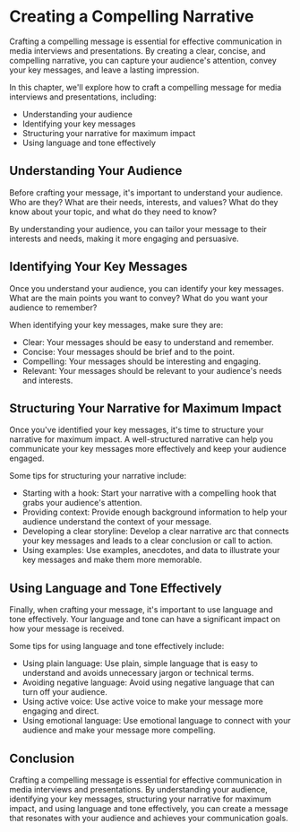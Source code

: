 Creating a Compelling Narrative
=================================================================

Crafting a compelling message is essential for effective communication in media interviews and presentations. By creating a clear, concise, and compelling narrative, you can capture your audience's attention, convey your key messages, and leave a lasting impression.

In this chapter, we'll explore how to craft a compelling message for media interviews and presentations, including:

* Understanding your audience
* Identifying your key messages
* Structuring your narrative for maximum impact
* Using language and tone effectively

Understanding Your Audience
---------------------------

Before crafting your message, it's important to understand your audience. Who are they? What are their needs, interests, and values? What do they know about your topic, and what do they need to know?

By understanding your audience, you can tailor your message to their interests and needs, making it more engaging and persuasive.

Identifying Your Key Messages
-----------------------------

Once you understand your audience, you can identify your key messages. What are the main points you want to convey? What do you want your audience to remember?

When identifying your key messages, make sure they are:

* Clear: Your messages should be easy to understand and remember.
* Concise: Your messages should be brief and to the point.
* Compelling: Your messages should be interesting and engaging.
* Relevant: Your messages should be relevant to your audience's needs and interests.

Structuring Your Narrative for Maximum Impact
---------------------------------------------

Once you've identified your key messages, it's time to structure your narrative for maximum impact. A well-structured narrative can help you communicate your key messages more effectively and keep your audience engaged.

Some tips for structuring your narrative include:

* Starting with a hook: Start your narrative with a compelling hook that grabs your audience's attention.
* Providing context: Provide enough background information to help your audience understand the context of your message.
* Developing a clear storyline: Develop a clear narrative arc that connects your key messages and leads to a clear conclusion or call to action.
* Using examples: Use examples, anecdotes, and data to illustrate your key messages and make them more memorable.

Using Language and Tone Effectively
-----------------------------------

Finally, when crafting your message, it's important to use language and tone effectively. Your language and tone can have a significant impact on how your message is received.

Some tips for using language and tone effectively include:

* Using plain language: Use plain, simple language that is easy to understand and avoids unnecessary jargon or technical terms.
* Avoiding negative language: Avoid using negative language that can turn off your audience.
* Using active voice: Use active voice to make your message more engaging and direct.
* Using emotional language: Use emotional language to connect with your audience and make your message more compelling.

Conclusion
----------

Crafting a compelling message is essential for effective communication in media interviews and presentations. By understanding your audience, identifying your key messages, structuring your narrative for maximum impact, and using language and tone effectively, you can create a message that resonates with your audience and achieves your communication goals.
